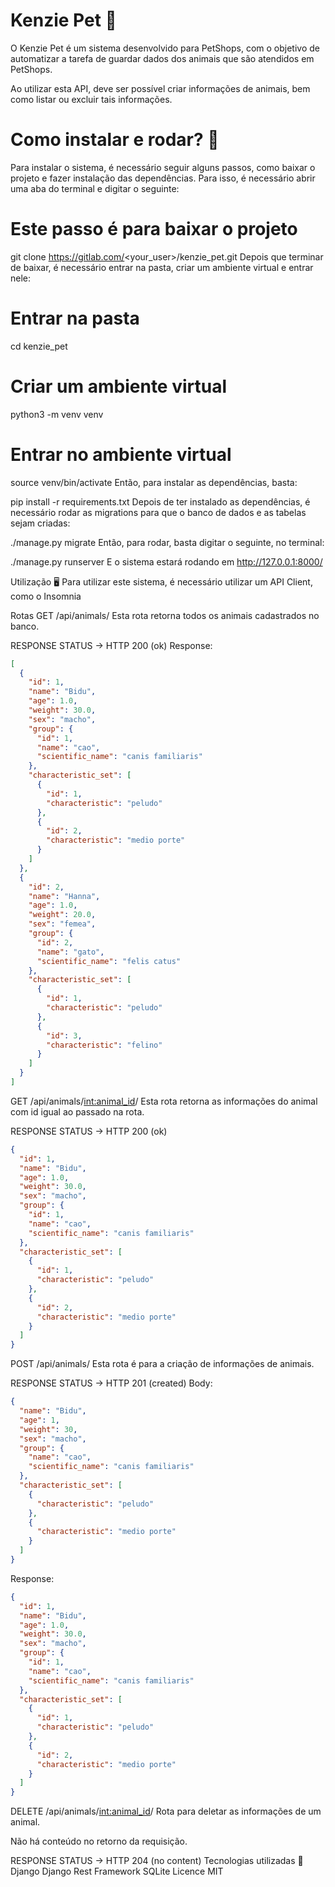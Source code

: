 <h1>Kenzie Pet 🐶</h1>
O Kenzie Pet é um sistema desenvolvido para PetShops, com o objetivo de automatizar a tarefa de guardar dados dos animais que são atendidos em PetShops.

Ao utilizar esta API, deve ser possível criar informações de animais, bem como listar ou excluir tais informações.

<h1>Como instalar e rodar? 🚀</h1>
Para instalar o sistema, é necessário seguir alguns passos, como baixar o projeto e fazer instalação das dependências. Para isso, é necessário abrir uma aba do terminal e digitar o seguinte:

# Este passo é para baixar o projeto

git clone https://gitlab.com/<your_user>/kenzie_pet.git
Depois que terminar de baixar, é necessário entrar na pasta, criar um ambiente virtual e entrar nele:

# Entrar na pasta

cd kenzie_pet

# Criar um ambiente virtual

python3 -m venv venv

# Entrar no ambiente virtual

source venv/bin/activate
Então, para instalar as dependências, basta:

pip install -r requirements.txt
Depois de ter instalado as dependências, é necessário rodar as migrations para que o banco de dados e as tabelas sejam criadas:

./manage.py migrate
Então, para rodar, basta digitar o seguinte, no terminal:

./manage.py runserver
E o sistema estará rodando em http://127.0.0.1:8000/

Utilização 🖥️
Para utilizar este sistema, é necessário utilizar um API Client, como o Insomnia

Rotas
GET /api/animals/
Esta rota retorna todos os animais cadastrados no banco.

RESPONSE STATUS -> HTTP 200 (ok)
Response:

```json
[
  {
    "id": 1,
    "name": "Bidu",
    "age": 1.0,
    "weight": 30.0,
    "sex": "macho",
    "group": {
      "id": 1,
      "name": "cao",
      "scientific_name": "canis familiaris"
    },
    "characteristic_set": [
      {
        "id": 1,
        "characteristic": "peludo"
      },
      {
        "id": 2,
        "characteristic": "medio porte"
      }
    ]
  },
  {
    "id": 2,
    "name": "Hanna",
    "age": 1.0,
    "weight": 20.0,
    "sex": "femea",
    "group": {
      "id": 2,
      "name": "gato",
      "scientific_name": "felis catus"
    },
    "characteristic_set": [
      {
        "id": 1,
        "characteristic": "peludo"
      },
      {
        "id": 3,
        "characteristic": "felino"
      }
    ]
  }
]
```

GET /api/animals/<int:animal_id>/
Esta rota retorna as informações do animal com id igual ao passado na rota.

RESPONSE STATUS -> HTTP 200 (ok)

```json
{
  "id": 1,
  "name": "Bidu",
  "age": 1.0,
  "weight": 30.0,
  "sex": "macho",
  "group": {
    "id": 1,
    "name": "cao",
    "scientific_name": "canis familiaris"
  },
  "characteristic_set": [
    {
      "id": 1,
      "characteristic": "peludo"
    },
    {
      "id": 2,
      "characteristic": "medio porte"
    }
  ]
}
```

POST /api/animals/
Esta rota é para a criação de informações de animais.

RESPONSE STATUS -> HTTP 201 (created)
Body:

```json
{
  "name": "Bidu",
  "age": 1,
  "weight": 30,
  "sex": "macho",
  "group": {
    "name": "cao",
    "scientific_name": "canis familiaris"
  },
  "characteristic_set": [
    {
      "characteristic": "peludo"
    },
    {
      "characteristic": "medio porte"
    }
  ]
}
```

Response:

```json
{
  "id": 1,
  "name": "Bidu",
  "age": 1.0,
  "weight": 30.0,
  "sex": "macho",
  "group": {
    "id": 1,
    "name": "cao",
    "scientific_name": "canis familiaris"
  },
  "characteristic_set": [
    {
      "id": 1,
      "characteristic": "peludo"
    },
    {
      "id": 2,
      "characteristic": "medio porte"
    }
  ]
}
```

DELETE /api/animals/<int:animal_id>/
Rota para deletar as informações de um animal.

Não há conteúdo no retorno da requisição.

RESPONSE STATUS -> HTTP 204 (no content)
Tecnologias utilizadas 📱
Django
Django Rest Framework
SQLite
Licence
MIT
